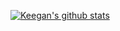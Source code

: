 [![Keegan's github stats](https://github-readme-stats.vercel.app/api?username=keeganosler)](https://github.com/anuraghazra/github-readme-stats)

<!--
**keeganosler/keeganosler** is a ✨ _special_ ✨ repository because its `README.md` (this file) appears on your GitHub profile.

Here are some ideas to get you started:

- 🔭 I’m currently working on ...
- 🌱 I’m currently learning ...
- 👯 I’m looking to collaborate on ...
- 🤔 I’m looking for help with ...
- 💬 Ask me about ...
- 📫 How to reach me: ...
- 😄 Pronouns: ...
- ⚡ Fun fact: ...
-->
